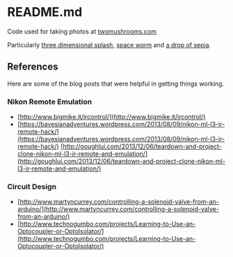 README.md
=========

Code used for taking photos at [twomushrooms.com](http://twomushrooms.com)

Particularly [three dimensional splash](http://twomushrooms.com/three-dimensional-splash),
[space worm](http://twomushrooms.com/space-worm) and [a drop of sepia](http://twomushrooms.com/space-worm).

## References

Here are some of the blog posts that were helpful in getting things working.

### Nikon Remote Emulation

* [http://www.bigmike.it/ircontrol/](http://www.bigmike.it/ircontrol/)
* [https://bayesianadventures.wordpress.com/2013/08/09/nikon-ml-l3-ir-remote-hack/](https://bayesianadventures.wordpress.com/2013/08/09/nikon-ml-l3-ir-remote-hack/)
[http://goughlui.com/2013/12/06/teardown-and-project-clone-nikon-ml-l3-ir-remote-and-emulation/](http://goughlui.com/2013/12/06/teardown-and-project-clone-nikon-ml-l3-ir-remote-and-emulation/)

### Circuit Design

* [http://www.martyncurrey.com/controlling-a-solenoid-valve-from-an-arduino/](http://www.martyncurrey.com/controlling-a-solenoid-valve-from-an-arduino/)
* [http://www.technogumbo.com/projects/Learning-to-Use-an-Optocoupler-or-OptoIsolator/](http://www.technogumbo.com/projects/Learning-to-Use-an-Optocoupler-or-OptoIsolator/)
